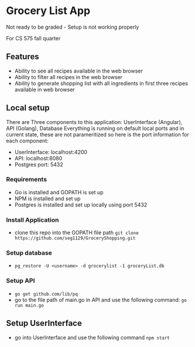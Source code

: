 # Grocery List App
Not ready to be graded - Setup is not working properly

For CS 575 fall quarter

## Features
  * Ability to see all recipes available in the web browser
  * Ability to filter all recipes in the web browser
  * Ability to generate shopping list with all ingredients in first three recipes available in web browser

## Local setup
There are Three components to this application: UserInterface (Angular), API (Golang), Database
Everything is running on default local ports and in current state, these are not parameritized so here is the port information for each component:
  * UserInterface: localhost:4200
  * API: localhost:8080
  * Postgres port: 5432

### Requirements
  * Go is installed and GOPATH is set up
  * NPM is installed and set up
  * Postgres is installed and set up locally using port 5432

### Install Application
  * clone this repo into the GOPATH file path `git clone https://github.com/seg1129/GroceryShopping.git`


### Setup database
  * `pg_restore -U <username> -d grocerylist -1 groceryList.db`

### Setup API
  * `go get github.com/lib/pq`
  * go to the file path of main.go in API and use the following command: `go run main.go`

## Setup UserInterface
  * go into UserInterface and use the following command `npm start`
